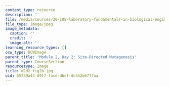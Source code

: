 ```yaml
---
content_type: resource
description: ''
file: /media/courses/20-109-laboratory-fundamentals-in-biological-engineering-spring-2010/55739a44d9f7facedbefdc552b67f7aa_m2d2_fig2b.jpg
file_type: image/jpeg
image_metadata:
  caption: ''
  credit: ''
  image-alt: ''
learning_resource_types: []
ocw_type: OCWImage
parent_title: 'Module 2, Day 2: Site-Directed Mutagenesis'
parent_type: CourseSection
resourcetype: Image
title: m2d2_fig2b.jpg
uid: 55739a44-d9f7-face-dbef-dc552b67f7aa
---
```


